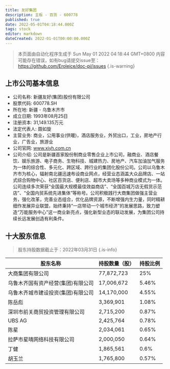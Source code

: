 ```yaml
---
title: 友好集团
description: 主板 - 百货 - 600778
published: true
date: 2022-05-01T04:18:44.000Z
tags: stock
editor: markdown
dateCreated: 2022-01-01T00:00:00.000Z
---
```


> 本页面由自动化程序生成于 Sun May 01 2022 04:18:44 GMT+0800
> 内容可能存在错误，如有bug请提交issue至：https://github.com/Eroleice/doc-pi/issues
{.is-warning}

## 上市公司基本信息
- 公司名称: 新疆友好(集团)股份有限公司
- 股票代码: 600778.SH
- 所在地: 新疆 - 乌鲁木齐市
- 成立日期: 1993年08月25日
- 注册资本: 31,149.135万元
- 法定代表人: 聂如旋
- 主营业务: 商业，公用事业(供暖)，酒店服务业，外贸出口，工业，房地产行业，广告业，旅游业
- 公司官网: www.xjyh.com.cn
- 公司介绍: 公司是新疆首家股份制商业零售企业上市公司，融商业、酒店餐饮、娱乐旅游、电子商务、生物科技、城建热力、房地产、汽车加油加气服务为一体的综合性、多元化、跨区域、跨行业的集团化股份公司。公司以乌鲁木齐市为核心，辐射南北疆迅速布设商业网点，经营业态涵盖大众品牌店、一站式综合购物中心、社区百货店、便利店、超市大卖场等多种商业模式为一体。公司连续多次荣获“全国最大规模最佳效益商店”、“全国百城万店无假货示范店”、“全国内贸系统先进集体”等称号。公司积极践行大商集团做强主营业务，强化改革，完善业态组合，优化品牌资源，不断增强内生力量，同时精耕细作发展异业联盟，始终秉持“一店带动一个城市经济”的发展思路，致力塑造“万能服务中心”这一商业新亮点，强化新型业态的联动发展，为集团公司持续长远发展创造有利条件。


## 十大股东信息
> 股东持股数据截止于：2022年03月31日
{.is-info}

| 股东名称 | 持股数量（股） | 持股比例 |
| --- | --- | --- |
| 大商集团有限公司 | 77,872,723 | 25% |
| 乌鲁木齐国有资产经营(集团)有限公司 | 17,006,672 | 5.46% |
| 乌鲁木齐城市建设投资(集团)有限公司 | 14,170,000 | 4.55% |
| 陈岳彪 | 3,369,901 | 1.08% |
| 深圳市前关商贸投资管理有限公司 | 2,715,200 | 0.87% |
| UBS AG | 2,425,764 | 0.78% |
| 陈星 | 2,034,061 | 0.65% |
| 拉萨市星晴网络科技有限公司 | 2,000,050 | 0.64% |
| 丁健 | 1,865,561 | 0.6% |
| 胡玉兰 | 1,765,800 | 0.57% |





